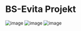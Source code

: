 # BS-Evita Projekt

![image](https://user-images.githubusercontent.com/106404118/232736897-498dc11e-1413-4c41-9edb-2214f9d75e82.png)
![image](https://user-images.githubusercontent.com/106404118/232737106-c195f871-84f5-4c79-970c-cf39320e740e.png)
![image](https://user-images.githubusercontent.com/106404118/232737366-72757485-82a9-4de0-8905-b2ab6ba16386.png)


